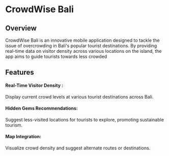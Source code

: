 # CrowdWise Bali

## Overview
CrowdWise Bali is an innovative mobile application designed to tackle the issue of overcrowding in Bali's popular tourist destinations. By providing real-time data on visitor density across various locations on the island, the app aims to guide tourists towards less crowded

## Features
#### Real-Time Visitor Density : 
Display current crowd levels at various tourist destinations across Bali.
#### Hidden Gems Recommendations: 
Suggest less-visited locations for tourists to explore, promoting sustainable tourism.
#### Map Integration: 
Visualize crowd density and suggest alternate routes or destinations.
